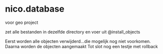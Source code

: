 # nico.database
voor geo project

zet alle bestanden in dezelfde directory en voer uit
@install_objects 

Eerst worden alle objecten verwijderd...die mogelijk nog niet voorkomen.
Daarna worden de objecten aangemaakt 
Tot slot nog een testje met rollback





